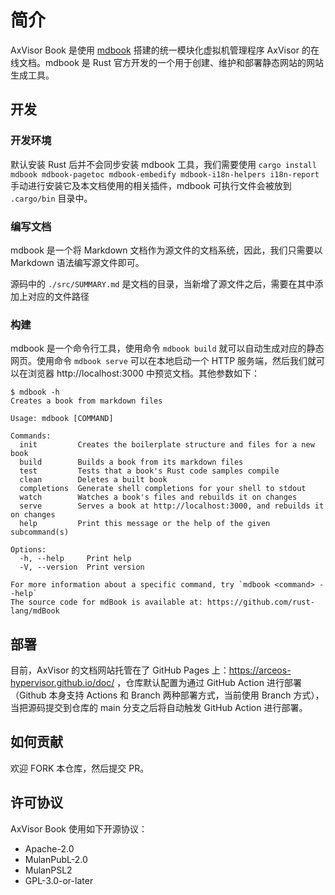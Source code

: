 # 简介

AxVisor Book 是使用 [mdbook](https://rust-lang.github.io/mdBook/) 搭建的统一模块化虚拟机管理程序 AxVisor 的在线文档。mdbook 是 Rust 官方开发的一个用于创建、维护和部署静态网站的网站生成工具。

## 开发

### 开发环境

默认安装 Rust 后并不会同步安装 mdbook 工具，我们需要使用 `cargo install mdbook mdbook-pagetoc mdbook-embedify mdbook-i18n-helpers i18n-report` 手动进行安装它及本文档使用的相关插件，mdbook 可执行文件会被放到 `.cargo/bin` 目录中。

### 编写文档

mdbook 是一个将 Markdown 文档作为源文件的文档系统，因此，我们只需要以 Markdown 语法编写源文件即可。

源码中的 `./src/SUMMARY.md` 是文档的目录，当新增了源文件之后，需要在其中添加上对应的文件路径

### 构建

mdbook 是一个命令行工具，使用命令 `mdbook build` 就可以自动生成对应的静态网页。使用命令 `mdbook serve` 可以在本地启动一个 HTTP 服务端，然后我们就可以在浏览器 http://localhost:3000 中预览文档。其他参数如下：

```
$ mdbook -h
Creates a book from markdown files

Usage: mdbook [COMMAND]

Commands:
  init         Creates the boilerplate structure and files for a new book
  build        Builds a book from its markdown files
  test         Tests that a book's Rust code samples compile
  clean        Deletes a built book
  completions  Generate shell completions for your shell to stdout
  watch        Watches a book's files and rebuilds it on changes
  serve        Serves a book at http://localhost:3000, and rebuilds it on changes
  help         Print this message or the help of the given subcommand(s)

Options:
  -h, --help     Print help
  -V, --version  Print version

For more information about a specific command, try `mdbook <command> --help`
The source code for mdBook is available at: https://github.com/rust-lang/mdBook
```

## 部署

目前，AxVisor 的文档网站托管在了 GitHub Pages 上：https://arceos-hypervisor.github.io/doc/ ，仓库默认配置为通过 GitHub Action 进行部署（Github 本身支持 Actions 和 Branch 两种部署方式，当前使用 Branch 方式），当把源码提交到仓库的 main 分支之后将自动触发 GitHub Action 进行部署。

## 如何贡献

欢迎 FORK 本仓库，然后提交 PR。

## 许可协议

AxVisor Book 使用如下开源协议：

 * Apache-2.0
 * MulanPubL-2.0
 * MulanPSL2
 * GPL-3.0-or-later